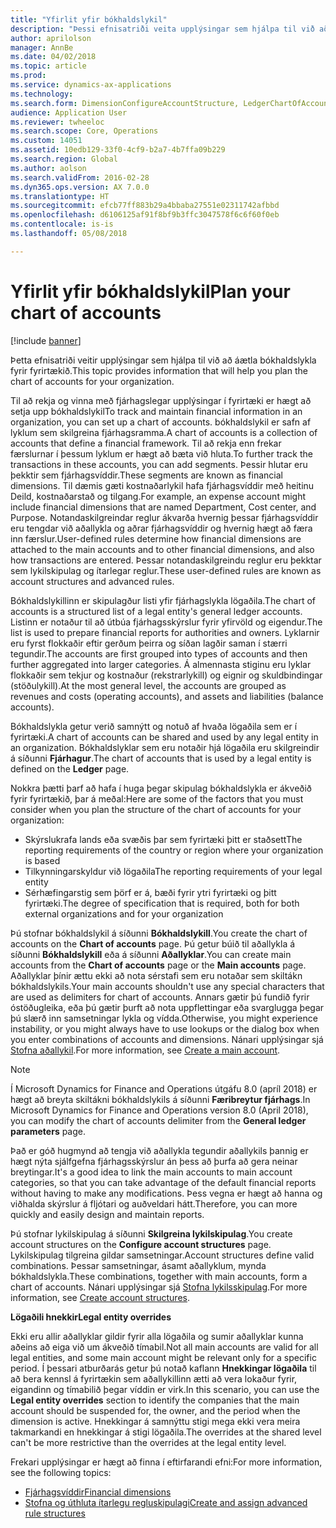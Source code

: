 ```yaml
---
title: "Yfirlit yfir bókhaldslykil"
description: "Þessi efnisatriði veita upplýsingar sem hjálpa til við að áætla bókhaldslykla fyrir fyrirtækið."
author: aprilolson
manager: AnnBe
ms.date: 04/02/2018
ms.topic: article
ms.prod: 
ms.service: dynamics-ax-applications
ms.technology: 
ms.search.form: DimensionConfigureAccountStructure, LedgerChartOfAccounts
audience: Application User
ms.reviewer: twheeloc
ms.search.scope: Core, Operations
ms.custom: 14051
ms.assetid: 10edb129-33f0-4cf9-b2a7-4b7ffa09b229
ms.search.region: Global
ms.author: aolson
ms.search.validFrom: 2016-02-28
ms.dyn365.ops.version: AX 7.0.0
ms.translationtype: HT
ms.sourcegitcommit: efcb77ff883b29a4bbaba27551e02311742afbbd
ms.openlocfilehash: d6106125af91f8bf9b3ffc3047578f6c6f60f0eb
ms.contentlocale: is-is
ms.lasthandoff: 05/08/2018

---
```


# <a name="plan-your-chart-of-accounts"></a><span data-ttu-id="95797-103">Yfirlit yfir bókhaldslykil</span><span class="sxs-lookup"><span data-stu-id="95797-103">Plan your chart of accounts</span></span>

[!include [banner](../includes/banner.md)]

<span data-ttu-id="95797-104">Þetta efnisatriði veitir upplýsingar sem hjálpa til við að áætla bókhaldslykla fyrir fyrirtækið.</span><span class="sxs-lookup"><span data-stu-id="95797-104">This topic provides information that will help you plan the chart of accounts for your organization.</span></span>

<span data-ttu-id="95797-105">Til að rekja og vinna með fjárhagslegar upplýsingar í fyrirtæki er hægt að setja upp bókhaldslykil</span><span class="sxs-lookup"><span data-stu-id="95797-105">To track and maintain financial information in an organization, you can set up a chart of accounts.</span></span> <span data-ttu-id="95797-106">bókhaldslykil er safn af lyklum sem skilgreina fjárhagsramma.</span><span class="sxs-lookup"><span data-stu-id="95797-106">A chart of accounts is a collection of accounts that define a financial framework.</span></span> <span data-ttu-id="95797-107">Til að rekja enn frekar færslurnar í þessum lyklum er hægt að bæta við hluta.</span><span class="sxs-lookup"><span data-stu-id="95797-107">To further track the transactions in these accounts, you can add segments.</span></span> <span data-ttu-id="95797-108">Þessir hlutar eru þekktir sem fjárhagsvíddir.</span><span class="sxs-lookup"><span data-stu-id="95797-108">These segments are known as financial dimensions.</span></span> <span data-ttu-id="95797-109">Til dæmis gæti kostnaðarlykil hafa fjárhagsvíddir með heitinu Deild, kostnaðarstað og tilgang.</span><span class="sxs-lookup"><span data-stu-id="95797-109">For example, an expense account might include financial dimensions that are named Department, Cost center, and Purpose.</span></span> <span data-ttu-id="95797-110">Notandaskilgreindar reglur ákvarða hvernig þessar fjárhagsvíddir eru tengdar við aðallykla og aðrar fjárhagsvíddir og hvernig hægt að færa inn færslur.</span><span class="sxs-lookup"><span data-stu-id="95797-110">User-defined rules determine how financial dimensions are attached to the main accounts and to other financial dimensions, and also how transactions are entered.</span></span> <span data-ttu-id="95797-111">Þessar notandaskilgreindu reglur eru þekktar sem lykilskipulag og ítarlegar reglur.</span><span class="sxs-lookup"><span data-stu-id="95797-111">These user-defined rules are known as account structures and advanced rules.</span></span>

<span data-ttu-id="95797-112">Bókhaldslykillinn er skipulagður listi yfir fjárhagslykla lögaðila.</span><span class="sxs-lookup"><span data-stu-id="95797-112">The chart of accounts is a structured list of a legal entity's general ledger accounts.</span></span> <span data-ttu-id="95797-113">Listinn er notaður til að útbúa fjárhagsskýrslur fyrir yfirvöld og eigendur.</span><span class="sxs-lookup"><span data-stu-id="95797-113">The list is used to prepare financial reports for authorities and owners.</span></span> <span data-ttu-id="95797-114">Lyklarnir eru fyrst flokkaðir eftir gerðum þeirra og síðan lagðir saman í stærri tegundir.</span><span class="sxs-lookup"><span data-stu-id="95797-114">The accounts are first grouped into types of accounts and then further aggregated into larger categories.</span></span> <span data-ttu-id="95797-115">Á almennasta stiginu eru lyklar flokkaðir sem tekjur og kostnaður (rekstrarlykill) og eignir og skuldbindingar (stöðulykill).</span><span class="sxs-lookup"><span data-stu-id="95797-115">At the most general level, the accounts are grouped as revenues and costs (operating accounts), and assets and liabilities (balance accounts).</span></span>

<span data-ttu-id="95797-116">Bókhaldslykla getur verið samnýtt og notuð af hvaða lögaðila sem er í fyrirtæki.</span><span class="sxs-lookup"><span data-stu-id="95797-116">A chart of accounts can be shared and used by any legal entity in an organization.</span></span> <span data-ttu-id="95797-117">Bókhaldslyklar sem eru notaðir hjá lögaðila eru skilgreindir á síðunni **Fjárhagur**.</span><span class="sxs-lookup"><span data-stu-id="95797-117">The chart of accounts that is used by a legal entity is defined on the **Ledger** page.</span></span>

<span data-ttu-id="95797-118">Nokkra þætti þarf að hafa í huga þegar skipulag bókhaldslykla er ákveðið fyrir fyrirtækið, þar á meðal:</span><span class="sxs-lookup"><span data-stu-id="95797-118">Here are some of the factors that you must consider when you plan the structure of the chart of accounts for your organization:</span></span>

- <span data-ttu-id="95797-119">Skýrslukrafa lands eða svæðis þar sem fyrirtæki þitt er staðsett</span><span class="sxs-lookup"><span data-stu-id="95797-119">The reporting requirements of the country or region where your organization is based</span></span>
- <span data-ttu-id="95797-120">Tilkynningarskyldur við lögaðila</span><span class="sxs-lookup"><span data-stu-id="95797-120">The reporting requirements of your legal entity</span></span>
- <span data-ttu-id="95797-121">Sérhæfingarstig sem þörf er á, bæði fyrir ytri fyrirtæki og þitt fyrirtæki.</span><span class="sxs-lookup"><span data-stu-id="95797-121">The degree of specification that is required, both for both external organizations and for your organization</span></span>

<span data-ttu-id="95797-122">Þú stofnar bókhaldslykil á síðunni **Bókhaldslykill**.</span><span class="sxs-lookup"><span data-stu-id="95797-122">You create the chart of accounts on the **Chart of accounts** page.</span></span> <span data-ttu-id="95797-123">Þú getur búið til aðallykla á síðunni **Bókhaldslykill** eða á síðunni **Aðallyklar**.</span><span class="sxs-lookup"><span data-stu-id="95797-123">You can create main accounts from the **Chart of accounts** page or the **Main accounts** page.</span></span> <span data-ttu-id="95797-124">Aðallyklar þínir ættu ekki að nota sérstafi sem eru notaðar sem skiltákn bókhaldslykils.</span><span class="sxs-lookup"><span data-stu-id="95797-124">Your main accounts shouldn't use any special characters that are used as delimiters for chart of accounts.</span></span> <span data-ttu-id="95797-125">Annars gætir þú fundið fyrir óstöðugleika, eða þú gætir þurft að nota uppflettingar eða svarglugga þegar þú slærð inn samsetningar lykla og vídda.</span><span class="sxs-lookup"><span data-stu-id="95797-125">Otherwise, you might experience instability, or you might always have to use lookups or the dialog box when you enter combinations of accounts and dimensions.</span></span> <span data-ttu-id="95797-126">Nánari upplýsingar sjá [Stofna aðallykil](tasks/create-main-account.md).</span><span class="sxs-lookup"><span data-stu-id="95797-126">For more information, see [Create a main account](tasks/create-main-account.md).</span></span>

> [!NOTE]
> <span data-ttu-id="95797-127">Í Microsoft Dynamics for Finance and Operations útgáfu 8.0 (apríl 2018) er hægt að breyta skiltákni bókhaldslykils á síðunni **Færibreytur fjárhags**.</span><span class="sxs-lookup"><span data-stu-id="95797-127">In Microsoft Dynamics for Finance and Operations version 8.0 (April 2018), you can modify the chart of accounts delimiter from the **General ledger parameters** page.</span></span>

<span data-ttu-id="95797-128">Það er góð hugmynd að tengja við aðallykla tegundir aðallykils þannig er hægt nýta sjálfgefna fjárhagsskýrslur án þess að þurfa að gera neinar breytingar.</span><span class="sxs-lookup"><span data-stu-id="95797-128">It's a good idea to link the main accounts to main account categories, so that you can take advantage of the default financial reports without having to make any modifications.</span></span> <span data-ttu-id="95797-129">Þess vegna er hægt að hanna og viðhalda skýrslur á fljótari og auðveldari hátt.</span><span class="sxs-lookup"><span data-stu-id="95797-129">Therefore, you can more quickly and easily design and maintain reports.</span></span>

<span data-ttu-id="95797-130">Þú stofnar lykilskipulag á síðunni **Skilgreina lykilskipulag**.</span><span class="sxs-lookup"><span data-stu-id="95797-130">You create account structures on the **Configure account structures** page.</span></span> <span data-ttu-id="95797-131">Lykilskipulag tilgreina gildar samsetningar.</span><span class="sxs-lookup"><span data-stu-id="95797-131">Account structures define valid combinations.</span></span> <span data-ttu-id="95797-132">Þessar samsetningar, ásamt aðallyklum, mynda bókhaldslykla.</span><span class="sxs-lookup"><span data-stu-id="95797-132">These combinations, together with main accounts, form a chart of accounts.</span></span> <span data-ttu-id="95797-133">Nánari upplýsingar sjá [Stofna lykilsskipulag](tasks/create-account-structures.md).</span><span class="sxs-lookup"><span data-stu-id="95797-133">For more information, see [Create account structures](tasks/create-account-structures.md).</span></span>

<span data-ttu-id="95797-134">**Lögaðili hnekkir**</span><span class="sxs-lookup"><span data-stu-id="95797-134">**Legal entity overrides**</span></span>

<span data-ttu-id="95797-135">Ekki eru allir aðallyklar gildir fyrir alla lögaðila og sumir aðallyklar kunna aðeins að eiga við um ákveðið tímabil.</span><span class="sxs-lookup"><span data-stu-id="95797-135">Not all main accounts are valid for all legal entities, and some main account might be relevant only for a specific period.</span></span> <span data-ttu-id="95797-136">Í þessari atburðarás getur þú notað kaflann **Hnekkingar lögaðila** til að bera kennsl á fyrirtækin sem aðallykillinn ætti að vera lokaður fyrir, eigandinn og tímabilið þegar víddin er virk.</span><span class="sxs-lookup"><span data-stu-id="95797-136">In this scenario, you can use the **Legal entity overrides** section to identify the companies that the main account should be suspended for, the owner, and the period when the dimension is active.</span></span> <span data-ttu-id="95797-137">Hnekkingar á samnýttu stigi mega ekki vera meira takmarkandi en hnekkingar á stigi lögaðila.</span><span class="sxs-lookup"><span data-stu-id="95797-137">The overrides at the shared level can't be more restrictive than the overrides at the legal entity level.</span></span>

<span data-ttu-id="95797-138">Frekari upplýsingar er hægt að finna í eftirfarandi efni:</span><span class="sxs-lookup"><span data-stu-id="95797-138">For more information, see the following topics:</span></span>

- [<span data-ttu-id="95797-139">Fjárhagsvíddir</span><span class="sxs-lookup"><span data-stu-id="95797-139">Financial dimensions</span></span>](financial-dimensions.md)
- [<span data-ttu-id="95797-140">Stofna og úthluta ítarlegu regluskipulagi</span><span class="sxs-lookup"><span data-stu-id="95797-140">Create and assign advanced rule structures</span></span>](tasks/create-assign-advanced-rule-structures.md)


